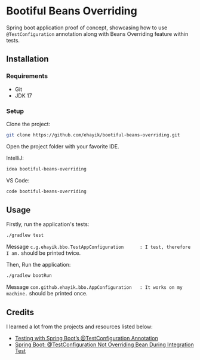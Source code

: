 # Bootiful Beans Overriding 

Spring boot application proof of concept, showcasing how to use `@TestConfiguration` annotation 
along with Beans Overriding feature within tests.

## Installation

### Requirements

- Git
- JDK 17

### Setup

Clone the project:

```bash
git clone https://github.com/ehayik/bootiful-beans-overriding.git
```

Open the project folder with your favorite IDE.

IntelliJ:
```bash
idea bootiful-beans-overriding
```

VS Code:
```bash
code bootiful-beans-overriding
```

## Usage

Firstly, run the application's tests:

```bash
./gradlew test
```

Message `c.g.ehayik.bbo.TestAppConfiguration      : I test, therefore I am.` should be printed twice.

Then, Run the application:

```bash
./gradlew bootRun
```

Message `com.github.ehayik.bbo.AppConfiguration   : It works on my machine.` should be printed once.

## Credits

I learned a lot from the projects and resources listed below:

- [Testing with Spring Boot’s @TestConfiguration Annotation](https://reflectoring.io/spring-boot-testconfiguration/)
- [Spring Boot: @TestConfiguration Not Overriding Bean During Integration Test](https://stackoverflow.com/questions/50607285/spring-boot-testconfiguration-not-overriding-bean-during-integration-test)


